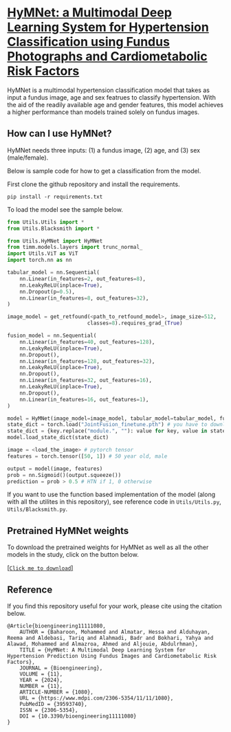 # [HyMNet: a Multimodal Deep Learning System for Hypertension Classification using Fundus Photographs and Cardiometabolic Risk Factors](https://pubmed.ncbi.nlm.nih.gov/39593740/)
HyMNet is a multimodal hypertension classification model that takes as input a fundus image, age and sex featrues to classify hypertension. With the aid of the readily available age and gender features, this model achieves a higher performance than models trained solely on fundus images.

## How can I use HyMNet?
HyMNet needs three inputs: (1) a fundus image, (2) age, and (3) sex (male/female). 

Below is sample code for how to get a classification from the model.

First clone the github repository and install the requirements.
```
pip install -r requirements.txt
```
To load the model see the sample below.
```python
from Utils.Utils import *
from Utils.Blacksmith import * 

from Utils.HyMNet import HyMNet
from timm.models.layers import trunc_normal_
import Utils.ViT as ViT 
import torch.nn as nn

tabular_model = nn.Sequential(
    nn.Linear(in_features=2, out_features=8),
    nn.LeakyReLU(inplace=True),
    nn.Dropout(p=0.5),
    nn.Linear(in_features=8, out_features=32),
)

image_model = get_retfound(<path_to_retfound_model>, image_size=512,
                          classes=8).requires_grad_(True)

fusion_model = nn.Sequential(
    nn.Linear(in_features=40, out_features=128),
    nn.LeakyReLU(inplace=True),
    nn.Dropout(),
    nn.Linear(in_features=128, out_features=32),
    nn.LeakyReLU(inplace=True),
    nn.Dropout(),
    nn.Linear(in_features=32, out_features=16),
    nn.LeakyReLU(inplace=True),
    nn.Dropout(),
    nn.Linear(in_features=16, out_features=1),
)

model = HyMNet(image_model=image_model, tabular_model=tabular_model, fusion_model=fusion_model).to(device)
state_dict = torch.load("JointFusion_finetune.pth") # you have to download the model first
state_dict = {key.replace("module.", ""): value for key, value in state_dict.items()}
model.load_state_dict(state_dict)

image = <load_the_image> # pytorch tensor
features = torch.tensor([50, 1]) # 50 year old, male

output = model(image, features)
prob = nn.Sigmoid()(output.squeeze())
prediction = prob > 0.5 # HTN if 1, 0 otherwise
```

If you want to use the function based implementation of the model (along with all the utilites in this repository), see reference code in `Utils/Utils.py`, `Utils/Blacksmith.py`.

## Pretrained HyMNet weights
To download the pretrained weights for HyMNet as well as all the other models in the study, click on the button below.

[[`Click me to download`]](https://drive.google.com/drive/folders/1wT8xKUZvXbubOOSPjD_S11jbqLebexuN?dmr=1&ec=wgc-drive-hero-goto)

## Reference
If you find this repository useful for your work, please cite using the citation below.

```
@Article{bioengineering11111080,
    AUTHOR = {Baharoon, Mohammed and Almatar, Hessa and Alduhayan, Reema and Aldebasi, Tariq and Alahmadi, Badr and Bokhari, Yahya and Alawad, Mohammed and Almazroa, Ahmed and Aljouie, Abdulrhman},
    TITLE = {HyMNet: A Multimodal Deep Learning System for Hypertension Prediction Using Fundus Images and Cardiometabolic Risk Factors},
    JOURNAL = {Bioengineering},
    VOLUME = {11},
    YEAR = {2024},
    NUMBER = {11},
    ARTICLE-NUMBER = {1080},
    URL = {https://www.mdpi.com/2306-5354/11/11/1080},
    PubMedID = {39593740},
    ISSN = {2306-5354},
    DOI = {10.3390/bioengineering11111080}
}
```
